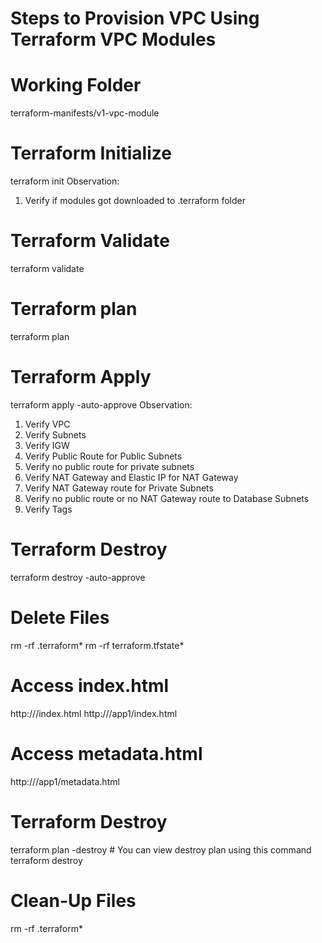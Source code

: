 # Steps to Provision VPC Using Terraform VPC Modules
# Working Folder
terraform-manifests/v1-vpc-module


# Terraform Initialize
terraform init
Observation:
1. Verify if modules got downloaded to .terraform folder


# Terraform Validate
terraform validate


# Terraform plan
terraform plan


# Terraform Apply
terraform apply -auto-approve
Observation:
1) Verify VPC
2) Verify Subnets
3) Verify IGW
4) Verify Public Route for Public Subnets
5) Verify no public route for private subnets
6) Verify NAT Gateway and Elastic IP for NAT Gateway
7) Verify NAT Gateway route for Private Subnets
8) Verify no public route or no NAT Gateway route to Database Subnets
9) Verify Tags


# Terraform Destroy
terraform destroy -auto-approve


# Delete Files
rm -rf .terraform*
rm -rf terraform.tfstate*


# Access index.html
http://<PUBLIC-IP>/index.html
http://<PUBLIC-IP>/app1/index.html


# Access metadata.html
http://<PUBLIC-IP>/app1/metadata.html

# Terraform Destroy
terraform plan -destroy  # You can view destroy plan using this command
terraform destroy


# Clean-Up Files
rm -rf .terraform*
